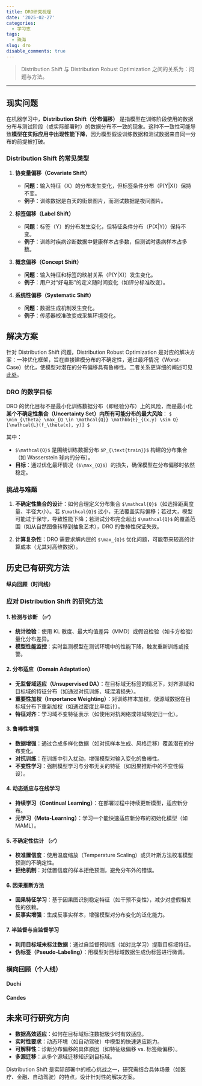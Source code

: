 ```yaml
---
title: DRO研究梳理
date: '2025-02-27'
categories:
  - 学习志
tags:
  - 珠海
slug: dro
disable_comments: true
---
```



> Distribution Shift 与 Distribution Robust Optimization 之间的关系为：问题与方法。

---


## 现实问题

在机器学习中，**Distribution Shift（分布偏移）** 是指模型在训练阶段使用的数据分布与测试阶段（或实际部署时）的数据分布不一致的现象。这种不一致性可能导致**模型在实际应用中出现性能下降**，因为模型假设训练数据和测试数据来自同一分布的前提被打破。

### Distribution Shift 的常见类型
1. **协变量偏移（Covariate Shift）**  
   - **问题**：输入特征（X）的分布发生变化，但标签条件分布（P(Y|X)）保持不变。  
   - **例子**：训练数据是白天的街景图片，而测试数据是夜间图片。

2. **标签偏移（Label Shift）**  
   - **问题**：标签（Y）的分布发生变化，但特征条件分布（P(X|Y)）保持不变。  
   - **例子**：训练时疾病诊断数据中健康样本占多数，但测试时患病样本占多数。

3. **概念偏移（Concept Shift）**  
   - **问题**：输入特征和标签的映射关系（P(Y|X)）发生变化。  
   - **例子**：用户对“好电影”的定义随时间变化（如评分标准改变）。

4. **系统性偏移（Systematic Shift）**  
   - **问题**：数据生成机制发生变化。
   - **例子**：传感器校准改变或采集环境变化。
   


## 解决方案

针对 Distribution Shift 问题，Distribution Robust Optimization 是对应的解决方案：一种优化框架，旨在直接建模分布的不确定性，通过最坏情况（Worst-Case）优化，使模型对潜在的分布偏移具有鲁棒性。二者关系更详细的阐述可见[此处](/cn/2025/02/27/shift/)。

### **DRO 的数学目标**

DRO 的优化目标不是最小化训练数据分布（即经验分布）上的风险，而是最小化**某个不确定性集合（Uncertainty Set）内所有可能分布的最大风险**：
`$
\min_{\theta} \max_{Q \in \mathcal{Q}} \mathbb{E}_{(x,y) \sim Q} [\mathcal{L}(f_\theta(x), y)]
$`


其中：

- `$\mathcal{Q}$` 是围绕训练数据分布 `$P_{\text{train}}$` 构建的分布集合（如 Wasserstein 球内的分布）。
- **目标**：通过优化最坏情况（`$\max_{Q}$`）的损失，确保模型在分布偏移时依然稳定。

### **挑战与难题**

1. **不确定性集合的设计**：如何合理定义分布集合 `$\mathcal{Q}$`（如选择距离度量、半径大小）。若 `$\mathcal{Q}$` 过小，无法覆盖实际偏移；若过大，模型可能过于保守，导致性能下降；若测试分布完全超出 `$\mathcal{Q}$` 的覆盖范围（如从自然图像转移到抽象艺术），DRO 的鲁棒性保证失效。

1. **计算复杂性**：DRO 需要求解内层的 `$\max_{Q}$` 优化问题，可能带来较高的计算成本（尤其对高维数据）。

## 历史已有研究方法

#### 纵向回顾（时间线）

### **应对 Distribution Shift 的研究方法**

#### 1. **检测与诊断** （✅）

   - **统计检验**：使用 KL 散度、最大均值差异（MMD）或假设检验（如卡方检验）量化分布差异。
   - **模型性能监控**：实时监测模型在测试环境中的性能下降，触发重新训练或报警。

#### 2. **分布适应（Domain Adaptation）**

   - **无监督域适应（Unsupervised DA）**：在目标域无标签的情况下，对齐源域和目标域的特征分布（如通过对抗训练、域混淆损失）。
   - **重要性加权（Importance Weighting）**：对训练样本加权，使源域数据在目标域分布下重新加权（如通过密度比率估计）。
   - **特征对齐**：学习域不变特征表示（如使用对抗网络或领域特定归一化）。

#### 3. **鲁棒性增强**

   - **数据增强**：通过合成多样化数据（如对抗样本生成、风格迁移）覆盖潜在的分布变化。
   - **对抗训练**：在训练中引入扰动，增强模型对输入变化的鲁棒性。
   - **不变性学习**：强制模型学习与分布无关的特征（如因果推断中的不变性假设）。

#### 4. **动态适应与在线学习**

   - **持续学习（Continual Learning）**：在部署过程中持续更新模型，适应新分布。
   - **元学习（Meta-Learning）**：学习一个能快速适应新分布的初始化模型（如 MAML）。

#### 5. **不确定性估计** （✅）

   - **校准置信度**：使用温度缩放（Temperature Scaling）或贝叶斯方法校准模型预测的不确定性。
   - **拒绝机制**：对低置信度的样本拒绝预测，避免分布外的错误。

#### 6. **因果推断方法**

   - **因果特征学习**：基于因果图识别稳定特征（如干预不变性），减少对虚假相关性的依赖。
   - **反事实增强**：生成反事实样本，增强模型对分布变化的泛化能力。

#### 7. **半监督与自监督学习**

   - **利用目标域未标注数据**：通过自监督预训练（如对比学习）提取目标域特征。
   - **伪标签（Pseudo-Labeling）**：用模型对目标域数据生成伪标签进行微调。


### 横向回顾（个人线）
#### Duchi
#### Candes




## 未来可行研究方向

- **数据高效适应**：如何在目标域标注数据极少时有效适应。
- **实时性要求**：动态环境（如自动驾驶）中模型的快速适应能力。
- **可解释性**：诊断分布偏移的具体原因（如特征级偏移 vs. 标签级偏移）。
- **多源迁移**：从多个源域迁移知识到目标域。

Distribution Shift 是实际部署中的核心挑战之一，研究需结合具体场景（如医疗、金融、自动驾驶）的特点，设计针对性的解决方案。

